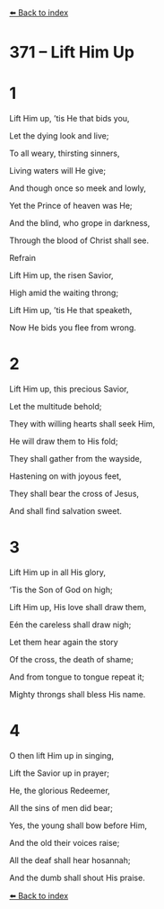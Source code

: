 [⬅️ Back to index](../README.md)

# 371 – Lift Him Up





# 1

Lift Him up, ’tis He that bids you,

Let the dying look and live;

To all weary, thirsting sinners,

Living waters will He give;

And though once so meek and lowly,

Yet the Prince of heaven was He;

And the blind, who grope in darkness,

Through the blood of Christ shall see.



Refrain

Lift Him up, the risen Savior,

High amid the waiting throng;

Lift Him up, ’tis He that speaketh,

Now He bids you flee from wrong.



# 2

Lift Him up, this precious Savior,

Let the multitude behold;

They with willing hearts shall seek Him,

He will draw them to His fold;

They shall gather from the wayside,

Hastening on with joyous feet,

They shall bear the cross of Jesus,

And shall find salvation sweet.



# 3

Lift Him up in all His glory,

‘Tis the Son of God on high;

Lift Him up, His love shall draw them,

Eén the careless shall draw nigh;

Let them hear again the story

Of the cross, the death of shame;

And from tongue to tongue repeat it;

Mighty throngs shall bless His name.



# 4

O then lift Him up in singing,

Lift the Savior up in prayer;

He, the glorious Redeemer,

All the sins of men did bear;

Yes, the young shall bow before Him,

And the old their voices raise;

All the deaf shall hear hosannah;

And the dumb shall shout His praise.

[⬅️ Back to index](../README.md)
